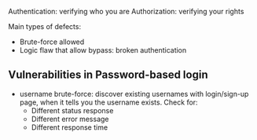 Authentication: verifying who you are
Authorization: verifying your rights

Main types of defects:
- Brute-force allowed
- Logic flaw that allow bypass: broken authentication
## Vulnerabilities in Password-based login
- username brute-force: discover existing usernames with login/sign-up page, when it tells you the username exists. Check for:
	- Different status response
	- Different error message
	- Different response time
